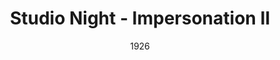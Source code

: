 ---
title: Studio Night - Impersonation II
date: 1926
closing_date:
layout: productions
featured_image: 
image_caption:
image_credit:
playbill: 
category: 
Theatre: Theatre Jacksonville
cast:
  Performer: Elizabeth Palmer Tyler
crew:
orchestra:
external_links:
---